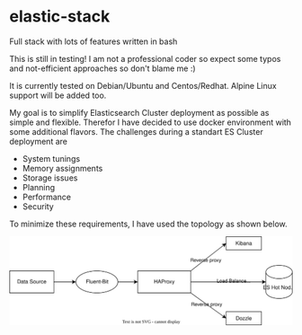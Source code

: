 # elastic-stack
Full stack with lots of features written in bash

This is still in testing! I am not a professional coder so expect some typos and not-efficient approaches so don't blame me :)

It is currently tested on Debian/Ubuntu and Centos/Redhat. Alpine Linux support will be added too.

My goal is to simplify Elasticsearch Cluster deployment as possible as simple and flexible. Therefor I have decided to use docker environment with some additional flavors.
The challenges during a standart ES Cluster deployment are
  - System tunings
  - Memory assignments
  - Storage issues
  - Planning
  - Performance
  - Security

To minimize these requirements, I have used the topology as shown below.

<img src="./stack-topology.svg?sanitize=true">
